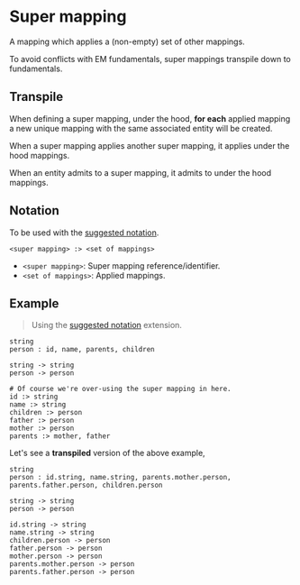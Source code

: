 # Super mapping

A mapping which applies a (non-empty) set of other mappings.

To avoid conflicts with EM fundamentals, super mappings transpile down to fundamentals.

## Transpile

When defining a super mapping, under the hood, **for each** applied mapping a new unique mapping with the same associated entity will be created.

When a super mapping applies another super mapping, it applies under the hood mappings.

When an entity admits to a super mapping, it admits to under the hood mappings.

## Notation

To be used with the [suggested notation](notation.md).

`<super mapping> :> <set of mappings>`

- `<super mapping>`: Super mapping reference/identifier.
- `<set of mappings>`: Applied mappings.

## Example

> Using the [suggested notation](notation.md) extension.

```entity-mapping
string
person : id, name, parents, children

string -> string
person -> person

# Of course we're over-using the super mapping in here.
id :> string
name :> string
children :> person
father :> person
mother :> person
parents :> mother, father
```

Let's see a **transpiled** version of the above example,

```entity-mapping
string
person : id.string, name.string, parents.mother.person, parents.father.person, children.person

string -> string
person -> person

id.string -> string
name.string -> string
children.person -> person
father.person -> person
mother.person -> person
parents.mother.person -> person
parents.father.person -> person
```
